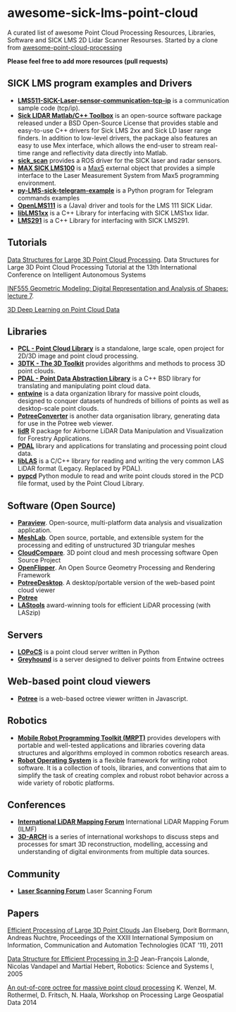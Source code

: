 # awesome-sick-lms-point-cloud

A curated list of awesome Point Cloud Processing Resources, Libraries, Software and SICK LMS 2D Lidar Scanner Resourses. Started by a clone from [awesome-point-cloud-processing](https://github.com/mmolero/awesome-point-cloud-processing)

**Please feel free to add more resources (pull requests)**

## SICK LMS program examples and Drivers

- [**LMS511-SICK-Laser-sensor-communication-tcp-ip**](https://github.com/MareArts/LMS511-SICK-Laser-sensor-communication-tcp-ip) is a communication sample code (tcp/ip).
- [**Sick LIDAR Matlab/C++ Toolbox**](http://sicktoolbox.sourceforge.net/) is an open-source software package released under a BSD Open-Source License that provides stable and easy-to-use C++ drivers for Sick LMS 2xx and Sick LD laser range finders. In addition to low-level drivers, the package also features an easy to use Mex interface, which allows the end-user to stream real-time range and reflectivity data directly into Matlab.
- [**sick_scan**](https://github.com/SICKAG/sick_scan) provides a ROS driver for the SICK laser and radar sensors.
- [**MAX SICK LMS100**](https://github.com/v2lab/max-sick-lms100) is a [Max5](https://cycling74.com/downloads/sdk) external object that provides a simple interface to the Laser Measurement System from Max5 programming environment.
- [**py-LMS-sick-telegram-example**](https://github.com/danieltak/py-LMS-sick-telegram-example) is a Python program for Telegram commands examples
- [**OpenLMS111**](https://github.com/d33z/OpenLMS111) is a (Java) driver and tools for the LMS 111 SICK Lidar.
- [**libLMS1xx**](https://github.com/konradb3/libLMS1xx) is a C++ Library for interfacing with SICK LMS1xx lidar.
- [**LMS291**](https://github.com/vab/LMS291) is a C++ Library for interfacing with SICK LMS291.

## Tutorials

[Data Structures for Large 3D Point Cloud Processing](http://www7.informatik.uni-wuerzburg.de/mitarbeiter/nuechter/tutorial2014). Data Structures for Large 3D Point Cloud Processing Tutorial at the 13th International Conference on Intelligent Autonomous Systems

[INF555 Geometric Modeling: Digital Representation
and Analysis of Shapes: lecture 7](http://www.enseignement.polytechnique.fr/informatique/INF555/Slides/lecture7.pdf). 

[3D Deep Learning on Point Cloud Data](http://graphics.stanford.edu/courses/cs468-17-spring/LectureSlides/L16%20-%203d%20deep%20learning%20on%20point%20cloud%20(analysis)%20and%20joint%20embedding.pdf)

## Libraries

- [**PCL - Point Cloud Library**](http://pointclouds.org/) is a standalone, large scale, open project for 2D/3D image and point cloud processing.
- [**3DTK - The 3D Toolkit**](http://slam6d.sourceforge.net/) provides algorithms and methods to process 3D point clouds. 
- [**PDAL - Point Data Abstraction Library**](http://www.pdal.io/) is a C++ BSD library for translating and manipulating point cloud data.
- [**entwine**](https://github.com/connormanning/entwine/) is a data organization library for massive point clouds, designed to conquer datasets of hundreds of billions of points as well as desktop-scale point clouds.
- [**PotreeConverter**](https://github.com/potree/PotreeConverter) is another data organisation library, generating data for use in the Potree web viewer.
- [**lidR**](https://github.com/Jean-Romain/lidR) R package for Airborne LiDAR Data Manipulation and Visualization for Forestry Applications.
- [**PDAL**](https://pdal.io/) library and applications for translating and processing point cloud data. 
- [**libLAS**](http://liblas.org/) is a C/C++ library for reading and writing the very common LAS LiDAR format (Legacy. Replaced by PDAL). 
- [**pypcd**](https://github.com/dimatura/pypcd) Python module to read and write point clouds stored in the PCD file format, used by the Point Cloud Library.

## Software (Open Source)

- [**Paraview**](http://www.paraview.org/). Open-source, multi-platform data analysis and visualization application. 
- [**MeshLab**](http://meshlab.sourceforge.net/). Open source, portable, and extensible system for the processing and editing of unstructured 3D triangular meshes
- [**CloudCompare**](http://www.danielgm.net/cc/). 3D point cloud and mesh processing software 
Open Source Project
- [**OpenFlipper**](http://www.openflipper.org/). An Open Source Geometry Processing and Rendering Framework
- [**PotreeDesktop**](https://github.com/potree/PotreeDesktop). A desktop/portable version of the web-based point cloud viewer
- [**Potree**](https://github.com/potree/potree)
- [**LAStools**](https://github.com/LAStools/LAStools) award-winning tools for efficient LiDAR processing (with LASzip)

## Servers

- [**LOPoCS**](https://oslandia.github.io/lopocs/) is a point cloud server written in Python
- [**Greyhound**](https://github.com/hobu/greyhound) is a server designed to deliver points from Entwine octrees

## Web-based point cloud viewers

- [**Potree**](https://github.com/potree/potree) is a web-based octree viewer written in Javascript.

## Robotics

- [**Mobile Robot Programming Toolkit (MRPT)**](https://www.mrpt.org/) provides developers with portable and well-tested applications and libraries covering data structures and algorithms employed in common robotics research areas.
- [**Robot Operating System**](https://www.ros.org/)  is a flexible framework for writing robot software. It is a collection of tools, libraries, and conventions that aim to simplify the task of creating complex and robust robot behavior across a wide variety of robotic platforms.

## Conferences

- [**International LiDAR Mapping Forum**](https://www.lidarmap.org/) International LiDAR Mapping Forum (ILMF)
- [**3D-ARCH**](http://www.3d-arch.org/) is a series of international workshops to discuss steps and processes for smart 3D reconstruction, modelling, accessing and understanding of digital environments from multiple data sources.

## Community

- [**Laser Scanning Forum**](https://www.laserscanningforum.com/forum/) Laser Scanning Forum

## Papers 

[Efficient Processing of Large 3D Point Clouds](https://www.researchgate.net/publication/233792575_Efficient_Processing_of_Large_3D_Point_Clouds) Jan Elseberg, Dorit Borrmann, Andreas N̈uchtre, Proceedings of the XXIII International Symposium on Information, Communication and Automation Technologies (ICAT '11), 2011 

[Data Structure for Efficient Processing in 3-D](http://www.roboticsproceedings.org/rss01/p48.pdf) Jean-François Lalonde, Nicolas Vandapel and Martial Hebert, Robotics: Science and Systems I, 2005

[An out-of-core octree for massive point cloud processing](http://rs.tudelft.nl/~rlindenbergh/workshop/WenzelIQmulus.pdf) K. Wenzel, M. Rothermel, D. Fritsch, N. Haala, Workshop on Processing Large Geospatial Data 2014

